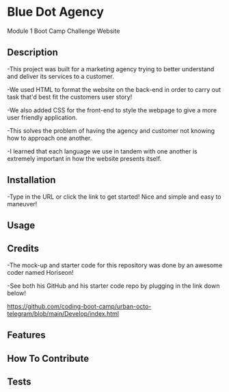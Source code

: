 # Blue Dot Agency

Module 1 Boot Camp Challenge Website

## Description

-This project was built for a marketing agency trying to better understand and deliver its services to a customer.

-We used HTML to format the website on the back-end in order to carry out task that'd best fit the customers user story!

-We also added CSS for the front-end to style the webpage to give a more user friendly application.

-This solves the problem of having the agency and customer not knowing how to approach one another.

-I learned that each language we use in tandem with one another is extremely important in how the website presents itself.

## Installation

-Type in the URL or click the link to get started! Nice and simple and easy to maneuver!

## Usage


## Credits

-The mock-up and starter code for this repository was done by an awesome coder named Horiseon!

-See both his GitHub and his starter code repo by plugging in the link down below!

https://github.com/coding-boot-camp/urban-octo-telegram/blob/main/Develop/index.html

## Features


## How To Contribute


## Tests
